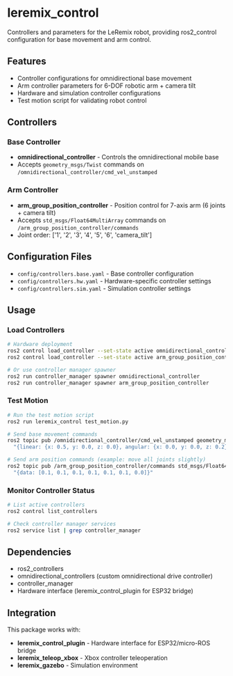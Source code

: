 # leremix_control

Controllers and parameters for the LeRemix robot, providing ros2_control configuration for base movement and arm control.

## Features

- Controller configurations for omnidirectional base movement
- Arm controller parameters for 6-DOF robotic arm + camera tilt
- Hardware and simulation controller configurations
- Test motion script for validating robot control

## Controllers

### Base Controller
- **omnidirectional_controller** - Controls the omnidirectional mobile base
- Accepts `geometry_msgs/Twist` commands on `/omnidirectional_controller/cmd_vel_unstamped`

### Arm Controller  
- **arm_group_position_controller** - Position control for 7-axis arm (6 joints + camera tilt)
- Accepts `std_msgs/Float64MultiArray` commands on `/arm_group_position_controller/commands`
- Joint order: ['1', '2', '3', '4', '5', '6', 'camera_tilt']

## Configuration Files

- `config/controllers.base.yaml` - Base controller configuration
- `config/controllers.hw.yaml` - Hardware-specific controller settings  
- `config/controllers.sim.yaml` - Simulation controller settings

## Usage

### Load Controllers

```bash
# Hardware deployment
ros2 control load_controller --set-state active omnidirectional_controller
ros2 control load_controller --set-state active arm_group_position_controller

# Or use controller manager spawner
ros2 run controller_manager spawner omnidirectional_controller
ros2 run controller_manager spawner arm_group_position_controller
```

### Test Motion

```bash
# Run the test motion script
ros2 run leremix_control test_motion.py

# Send base movement commands
ros2 topic pub /omnidirectional_controller/cmd_vel_unstamped geometry_msgs/Twist \
  "{linear: {x: 0.5, y: 0.0, z: 0.0}, angular: {x: 0.0, y: 0.0, z: 0.2}}"

# Send arm position commands (example: move all joints slightly)
ros2 topic pub /arm_group_position_controller/commands std_msgs/Float64MultiArray \
  "{data: [0.1, 0.1, 0.1, 0.1, 0.1, 0.1, 0.0]}"
```

### Monitor Controller Status

```bash
# List active controllers
ros2 control list_controllers

# Check controller manager services
ros2 service list | grep controller_manager
```

## Dependencies

- ros2_controllers
- omnidirectional_controllers (custom omnidirectional drive controller)
- controller_manager
- Hardware interface (leremix_control_plugin for ESP32 bridge)

## Integration

This package works with:
- **leremix_control_plugin** - Hardware interface for ESP32/micro-ROS bridge
- **leremix_teleop_xbox** - Xbox controller teleoperation
- **leremix_gazebo** - Simulation environment